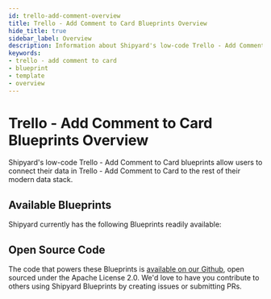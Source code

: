 ```yaml
---
id: trello-add-comment-overview
title: Trello - Add Comment to Card Blueprints Overview
hide_title: true
sidebar_label: Overview
description: Information about Shipyard's low-code Trello - Add Comment to Card templates.
keywords:
- trello - add comment to card
- blueprint
- template
- overview
---
```


# Trello - Add Comment to Card Blueprints Overview

Shipyard's low-code Trello - Add Comment to Card blueprints allow users to connect their data in Trello - Add Comment to Card to the rest of their modern data stack.

## Available Blueprints
Shipyard currently has the following Blueprints readily available: 

## Open Source Code
The code that powers these Blueprints is [available on our Github](None), open sourced under the Apache License 2.0. We'd love to have you contribute to others using Shipyard Blueprints by creating issues or submitting PRs.
